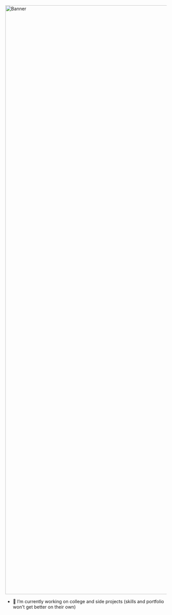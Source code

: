 <img width="1834" alt="Banner" src="https://github.com/HL-2002/HL-2002/assets/43010585/97dc9bdb-38fb-4d63-8312-9abbdcf285c5">

- 🔭 I’m currently working on college and side projects (skills and portfolio won't get better on their own)
